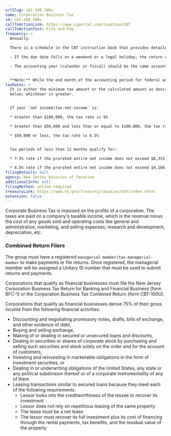 ```yaml
---
urlSlug: cbt-100_100u
name: Corporation Business Tax
id: cbt-100_100u
callToActionLink: https://www.njportal.com/taxation/CBT
callToActionText: File and Pay
frequency: >
  Annually.  

  There is a schedule in the CBT instruction book that provides detailed due dates: 

  - If the due date falls on a weekend or a legal holiday, the return and payment are due on the following business day

  - The accounting year (calendar or fiscal) should be the same accounting period the business reports to the United States Treasury Department for federal income tax purposes. All accounting periods must end on the last day of the month.


  **Note:** While the end month of the accounting period for federal and New Jersey returns must match, the tax return year for the federal and State returns may be different and it will depend on when you are required to report the accounting period. For example, a tax year ending 8/31/20 may be filed on a 2019 federal 1120-S and a 2020 New Jersey CBT-100S.) 
taxRates: >
  It is either the minimum tax amount or the calculated amount as described
  below; whichever is greater.


  If your `net income|tax-net-income` is:

  * Greater than $100,000, the tax rate is 9%

  * Greater than $50,000 and less than or equal to $100,000, the tax rate is 7.5%

  * $50,000 or less, the tax rate is 6.5%


  Tax periods of less than 12 months qualify for:

  * 7.5% rate if the prorated entire net income does not exceed $8,333 per month

  * 6.5% rate if the prorated entire net income does not exceed $4,166 per month
filingDetails: null
agency: New Jersey Division of Taxation
additionalInfo: null
filingMethod: online-required
treasuryLink: https://www.nj.gov/treasury/taxation/cbt/index.shtml
extension: false
---
```


Corporate Business Tax is imposed on the profits of a corporation. The taxes are paid on a company's taxable income, which is the revenue minus the cost of any goods sold and operating costs like general and administrative, marketing, and selling expenses, research and development, depreciation, etc.

### Combined Return Filers

The group must have a registered `managerial member|tax-managerial-member` to make payments or file returns. Once registered, the managerial member will be assigned a Unitary ID number that must be used to submit returns and payments.

Corporations that qualify as financial businesses must file the New Jersey Corporation Business Tax Return for Banking and Financial Business (form BFC-1) or the Corporation Business Tax Combined Return (form CBT-100U).

Corporations that qualify as financial businesses derive 75% of their gross income from the following financial activities:

- Discounting and negotiating promissory notes, drafts, bills of exchange, and other evidence of debt,
- Buying and selling exchange,
- Making of or dealing in secured or unsecured loans and discounts,
- Dealing in securities or shares of corporate stock by purchasing and selling such securities and stock solely on the order and for the account of customers,
- Investing and reinvesting in marketable obligations in the form of investment securities, or
- Dealing in or underwriting obligations of the United States, any state or any political subdivision thereof or of a corporate instrumentality of any of them
- Leasing transactions similar to secured loans because they meet each of the following requirements:
  - Lessor looks into the creditworthiness of the lessee to recover its investment
  - Lessor does not rely on repetitious leasing of the same property
  - The lease must be a net lease
  - The lessor must recover its full investment plus its cost of financing through the rental payments, tax benefits, and the residual value of the property
